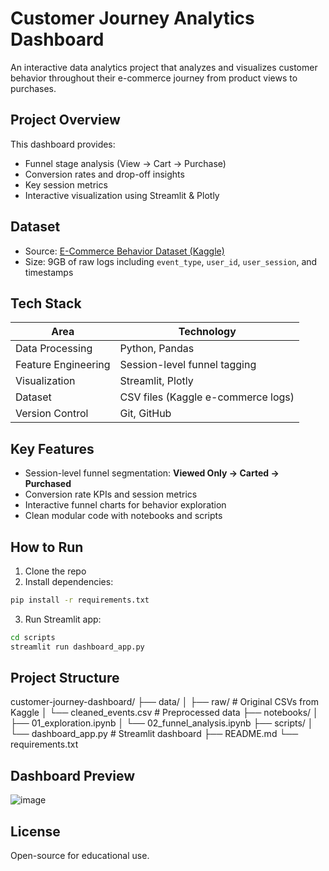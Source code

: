 # Customer Journey Analytics Dashboard

An interactive data analytics project that analyzes and visualizes customer behavior throughout their e-commerce journey from product views to purchases.

## Project Overview

This dashboard provides:
- Funnel stage analysis (View → Cart → Purchase)
- Conversion rates and drop-off insights
- Key session metrics
- Interactive visualization using Streamlit & Plotly

## Dataset

- Source: [E-Commerce Behavior Dataset (Kaggle)](https://www.kaggle.com/datasets/mkechinov/ecommerce-behavior-data-from-multi-category-store)
- Size: 9GB of raw logs including `event_type`, `user_id`, `user_session`, and timestamps

## Tech Stack

| Area                 | Technology                            |
|----------------------|----------------------------------------|
| Data Processing      | Python, Pandas                         |
| Feature Engineering  | Session-level funnel tagging           |
| Visualization        | Streamlit, Plotly                      |
| Dataset              | CSV files (Kaggle e-commerce logs)     |
| Version Control      | Git, GitHub                            |

## Key Features

- Session-level funnel segmentation: **Viewed Only → Carted → Purchased**
- Conversion rate KPIs and session metrics
- Interactive funnel charts for behavior exploration
- Clean modular code with notebooks and scripts

## How to Run

1. Clone the repo
2. Install dependencies:

```bash
pip install -r requirements.txt
```
3. Run Streamlit app:
```bash
cd scripts
streamlit run dashboard_app.py
```

## Project Structure

customer-journey-dashboard/
├── data/
│ ├── raw/ # Original CSVs from Kaggle
│ └── cleaned_events.csv # Preprocessed data
├── notebooks/
│ ├── 01_exploration.ipynb
│ └── 02_funnel_analysis.ipynb
├── scripts/
│ └── dashboard_app.py # Streamlit dashboard
├── README.md
└── requirements.txt

## Dashboard Preview

![image](https://github.com/user-attachments/assets/55877338-4e59-4303-a418-43b6827bf9f5)


## License

Open-source for educational use.
